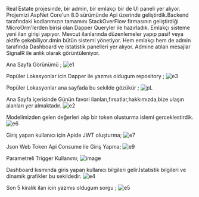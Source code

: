Real Estate projesinde, bir admin, bir emlakçı bir de UI paneli yer alıyor.
Projemizi AspNet Core'un 8.0 sürümünde Api üzerinde geliştirdik.Backend tarafındaki kodlarımızın tamamını StackOverFlow firmasının geliştirdiği MicroOrm'lerden birisi olan Dapper Queryler ile hazırladık.
Emlakçı sisteme yeni ilan girişi yapıyor. Mevcut ilanlarında düzenlemeler yapıp pasif veya aktife çekebiliyor.dmin bütün sistemi yönetiyor. Hem emlakçı hem de admin tarafında Dashboard ve istatistik panelleri yer alıyor.
Admine atılan mesajlar SignalR ile anlık olarak görüntüleniyor.

Ana Sayfa Görünümü ;
![e1](https://github.com/enmertkaya/RealEstate_Dapper_Api/assets/151652097/8646e7f2-c4b7-4a40-b621-60ec8764207f)

Popüler Lokasyonlar icin Dapper ile yazmıs oldugum repository ;
![e3](https://github.com/enmertkaya/RealEstate_Dapper_Api/assets/151652097/81b3e704-bd85-4366-970e-294556ce9dea)

Popüler Lokasyonlar ana sayfada bu sekilde gözükür ;
![pL](https://github.com/enmertkaya/RealEstate_Dapper_Api/assets/151652097/a5148303-dbb9-42f0-b72d-962518c02f44)

Ana Sayfa içerisinde Günün favori ilanları,fırsatlar,hakkımızda,bize ulaşın alanları yer almaktadır.
![e2](https://github.com/enmertkaya/RealEstate_Dapper_Api/assets/151652097/a845a556-e28d-45fb-82ba-c4821463988f)

Modelimizden gelen değerleri alıp bir token olusturma islemi gerceklestirdik.
![e6](https://github.com/enmertkaya/RealEstate_Dapper_Api/assets/151652097/40265f86-e396-497c-8696-83bcaf062097)

Giriş yapan kullanıcı için Apide JWT oluşturma;
![e7](https://github.com/enmertkaya/RealEstate_Dapper_Api/assets/151652097/f1bd04c3-294e-4585-b2da-b5f85b4d5c70)

 Json Web Token Api Consume ile Giriş Yapma;
![e9](https://github.com/enmertkaya/RealEstate_Dapper_Api/assets/151652097/bb970126-a92b-4b1a-bfc8-0a4e0fd0c868)

Parametreli Trigger Kullanımı;
![image](https://github.com/user-attachments/assets/87f1cba0-818e-4862-8055-00fa9e913e9e)


 

Dashboard kısmında giris yapan kullanıcı bilgileri gelir.İstatistik bilgileri ve dinamik grafikler bu sekildedir.
![e4](https://github.com/enmertkaya/RealEstate_Dapper_Api/assets/151652097/b4f2d568-6eab-44be-a309-577f9ac560e5)

Son 5 kiralık ilan icin yazmıs oldugum sorgu ;
![e5](https://github.com/enmertkaya/RealEstate_Dapper_Api/assets/151652097/cdbf02ba-ff4c-48f0-83e7-b79b9d23b5fd)
